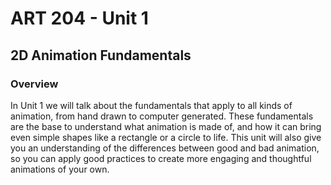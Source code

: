 # **ART 204 - Unit 1**

## **2D Animation Fundamentals**

### **Overview**

In Unit 1 we will talk about the fundamentals that apply to all kinds of animation, from hand drawn to computer generated. These fundamentals are the base to understand what animation is made of, and how it can bring even simple shapes like a rectangle or a circle to life. This unit will also give you an understanding of the differences between good and bad animation, so you can apply good practices to create more engaging and thoughtful animations of your own.

### 



